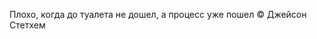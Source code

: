  Плохо, когда до туалета не дошел, а процесс уже пошел 
                                  © Джейсон Стетхем
